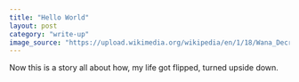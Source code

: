 ```yaml
---
title: "Hello World"
layout: post
category: "write-up"
image_source: "https://upload.wikimedia.org/wikipedia/en/1/18/Wana_Decrypt0r_screenshot.png"
---
```


Now this is a story all about how, my life got flipped, turned upside down.